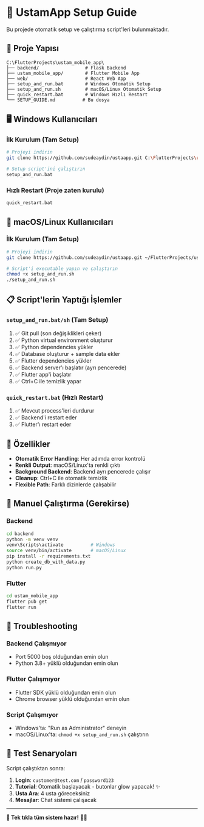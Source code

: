 # 🚀 UstamApp Setup Guide

Bu projede otomatik setup ve çalıştırma script'leri bulunmaktadır.

## 📁 Proje Yapısı

```
C:\FlutterProjects\ustam_mobile_app\
├── backend/                 # Flask Backend
├── ustam_mobile_app/        # Flutter Mobile App
├── web/                     # React Web App
├── setup_and_run.bat        # Windows Otomatik Setup
├── setup_and_run.sh         # macOS/Linux Otomatik Setup
├── quick_restart.bat        # Windows Hızlı Restart
└── SETUP_GUIDE.md          # Bu dosya
```

## 🖥️ Windows Kullanıcıları

### İlk Kurulum (Tam Setup)
```bash
# Projeyi indirin
git clone https://github.com/sudeaydin/ustaapp.git C:\FlutterProjects\ustam_mobile_app

# Setup script'ini çalıştırın
setup_and_run.bat
```

### Hızlı Restart (Proje zaten kurulu)
```bash
quick_restart.bat
```

## 🍎 macOS/Linux Kullanıcıları

### İlk Kurulum (Tam Setup)
```bash
# Projeyi indirin
git clone https://github.com/sudeaydin/ustaapp.git ~/FlutterProjects/ustam_mobile_app

# Script'i executable yapın ve çalıştırın
chmod +x setup_and_run.sh
./setup_and_run.sh
```

## 📋 Script'lerin Yaptığı İşlemler

### `setup_and_run.bat/sh` (Tam Setup)
1. ✅ Git pull (son değişiklikleri çeker)
2. ✅ Python virtual environment oluşturur
3. ✅ Python dependencies yükler
4. ✅ Database oluşturur + sample data ekler
5. ✅ Flutter dependencies yükler
6. ✅ Backend server'ı başlatır (ayrı pencerede)
7. ✅ Flutter app'i başlatır
8. ✅ Ctrl+C ile temizlik yapar

### `quick_restart.bat` (Hızlı Restart)
1. ✅ Mevcut process'leri durdurur
2. ✅ Backend'i restart eder
3. ✅ Flutter'ı restart eder

## 🎯 Özellikler

- **Otomatik Error Handling**: Her adımda error kontrolü
- **Renkli Output**: macOS/Linux'ta renkli çıktı
- **Background Backend**: Backend ayrı pencerede çalışır
- **Cleanup**: Ctrl+C ile otomatik temizlik
- **Flexible Path**: Farklı dizinlerde çalışabilir

## 🔧 Manuel Çalıştırma (Gerekirse)

### Backend
```bash
cd backend
python -m venv venv
venv\Scripts\activate          # Windows
source venv/bin/activate       # macOS/Linux
pip install -r requirements.txt
python create_db_with_data.py
python run.py
```

### Flutter
```bash
cd ustam_mobile_app
flutter pub get
flutter run
```

## 🚨 Troubleshooting

### Backend Çalışmıyor
- Port 5000 boş olduğundan emin olun
- Python 3.8+ yüklü olduğundan emin olun

### Flutter Çalışmıyor
- Flutter SDK yüklü olduğundan emin olun
- Chrome browser yüklü olduğundan emin olun

### Script Çalışmıyor
- Windows'ta: "Run as Administrator" deneyin
- macOS/Linux'ta: `chmod +x setup_and_run.sh` çalıştırın

## 🎉 Test Senaryoları

Script çalıştıktan sonra:

1. **Login**: `customer@test.com` / `password123`
2. **Tutorial**: Otomatik başlayacak - butonlar glow yapacak! ✨
3. **Usta Ara**: 4 usta göreceksiniz
4. **Mesajlar**: Chat sistemi çalışacak

---

**🚀 Tek tıkla tüm sistem hazır!** 💪✨